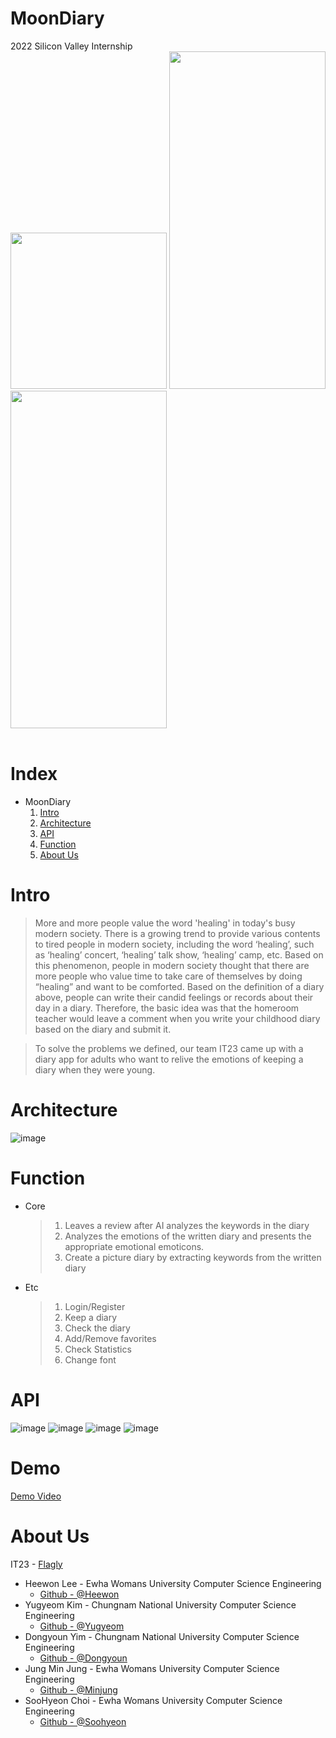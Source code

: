 # MoonDiary

2022 Silicon Valley Internship
<br>
<img src="https://user-images.githubusercontent.com/48540492/181498168-b5672d93-1a1c-422e-a906-d05432b092d9.png" width="250">
<img src="https://user-images.githubusercontent.com/48540492/181498920-15ba09ed-55ee-4fea-bb66-54e3c5ee01a0.png" width="250" height="540">
<img src="https://user-images.githubusercontent.com/48540492/181498700-cad32b06-d1fd-4cc6-a2b0-a6a0c4c86ac9.png" width="250" height="540">
<br><br>

# Index

- MoonDiary
  1. [Intro](#intro)
  2. [Architecture](#architecture)
  3. [API](#api)
  4. [Function](#function)
  5. [About Us](#about-us)

# Intro

> More and more people value the word 'healing' in today's busy modern society. There is a growing trend to provide various contents to tired people in modern society, including the word ‘healing’, such as ‘healing’ concert, ‘healing’ talk show, ‘healing’ camp, etc.
> Based on this phenomenon, people in modern society thought that there are more people who value time to take care of themselves by doing “healing” and want to be comforted.
> Based on the definition of a diary above, people can write their candid feelings or records about their day in a diary. Therefore, the basic idea was that the homeroom teacher would leave a comment when you write your childhood diary based on the diary and submit it.

> To solve the problems we defined, our team IT23 came up with a diary app for adults who want to relive the emotions of keeping a diary when they were young.

# Architecture

![image](https://user-images.githubusercontent.com/48540492/181504203-0ffd0760-a32b-451c-b831-d774472a1c18.png)

# Function

- Core
  > 1.  Leaves a review after AI analyzes the keywords in the diary
  > 2.  Analyzes the emotions of the written diary and presents the appropriate emotional emoticons.
  > 3.  Create a picture diary by extracting keywords from the written diary
- Etc
  > 1.  Login/Register
  > 2.  Keep a diary
  > 3.  Check the diary
  > 4.  Add/Remove favorites
  > 5.  Check Statistics
  > 6.  Change font

# API

![image](https://user-images.githubusercontent.com/48540492/181509836-ea9fea4d-4123-404f-b073-e81c6c5f3514.png)
![image](https://user-images.githubusercontent.com/48540492/181510017-25e1ad94-5ce2-4ea5-84e8-1188d2415372.png)
![image](https://user-images.githubusercontent.com/48540492/181510094-97ac1fd0-51d5-4e15-82c5-e861f1583992.png)
![image](https://user-images.githubusercontent.com/48540492/181510187-17976eca-f1f7-4d5f-8dba-e31efc3d7b75.png)

# Demo
[Demo Video](https://www.notion.so/1584e0da473342beaf472fcabef1ed4a?pvs=4)

# About Us

IT23 - [Flagly](http://www.learnflagly.com/course/courses/349/)

- Heewon Lee - Ewha Womans University Computer Science Engineering
  - [Github - @Heewon](https://github.com/Tina-223)
- Yugyeom Kim - Chungnam National University Computer Science Engineering
  - [Github - @Yugyeom](https://github.com/rladbrua0207)
- Dongyoun Yim - Chungnam National University Computer Science Engineering
  - [Github - @Dongyoun](https://github.com/DongYounYim)
- Jung Min Jung - Ewha Womans University Computer Science Engineering
  - [Github - @Minjung](https://github.com/minjungJ)
- SooHyeon Choi - Ewha Womans University Computer Science Engineering
  - [Github - @Soohyeon](https://github.com/Soohyeon-Choi)
